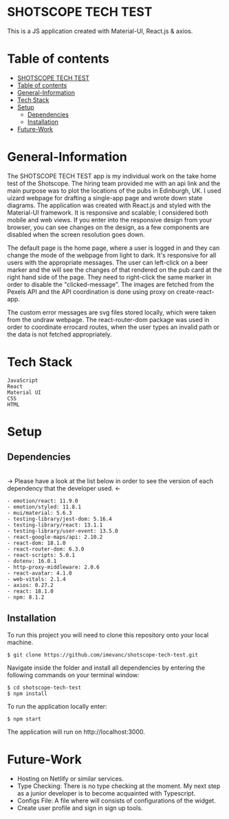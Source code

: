 # SHOTSCOPE TECH TEST

This is a JS application created with Material-UI, React.js & axios.

# Table of contents
- [SHOTSCOPE TECH TEST](#shotscope-tech-test)
- [Table of contents](#table-of-contents)
- [General-Information <a name="general-information"></a>](#general-information-)
- [Tech Stack <a name="tech-stack"></a>](#tech-stack-)
- [Setup <a name="setup"></a>](#setup-)
  - [Dependencies <a name="dependencies"></a>](#dependencies-)
  - [Installation <a name="Installation"></a>](#installation-)
- [Future-Work <a name="future-work"></a>](#future-work-)

# General-Information <a name="general-information"></a>

The SHOTSCOPE TECH TEST app is my individual work on the take home test of the Shotscope. The hiring team provided me with an api link and the main purpose was to plot the locations of the pubs in Edinburgh, UK. I used uizard webpage for drafting a single-app page and wrote down state diagrams. The application was created with React.js and styled with the Material-UI framework. It is responsive and scalable; I considered both mobile and web views. If you enter into the responsive design from your browser, you can see changes on the design, as a few components are disabled when the screen resolution goes down.

The default page is the home page, where a user is logged in and they can change the mode of the webpage from light to dark. It's responsive for all users with the appropriate messages. The user can left-click on a beer marker and the will see the changes of that rendered on the pub card at the right hand side of the page. They need to right-click the same marker in order to disable the "clicked-message". The images are fetched from the Pexels API and the API coordination is done using proxy on create-react-app. 

The custom error messages are svg files stored locally, which were taken from the undraw webpage. The react-router-dom package was used in order to coordinate errocard routes, when the user types an invalid path or the data is not fetched appropriately.

# Tech Stack <a name="tech-stack"></a>

```
JavaScript
React
Material UI
CSS
HTML
```

# Setup <a name="setup"></a>

## Dependencies <a name="dependencies"></a>

<br> -> Please have a look at the list below in order to see the version of each dependency that the developer used. <-

```
- emotion/react: 11.9.0
- emotion/styled: 11.8.1
- mui/material: 5.6.3
- testing-library/jest-dom: 5.16.4
- testing-library/react: 13.1.1
- testing-library/user-event: 13.5.0
- react-google-maps/api: 2.10.2
- react-dom: 18.1.0
- react-router-dom: 6.3.0
- react-scripts: 5.0.1
- dotenv: 16.0.1
- http-proxy-middleware: 2.0.6
- react-avatar: 4.1.0
- web-vitals: 2.1.4
- axios: 0.27.2
- react: 18.1.0
- npm: 8.1.2
```
## Installation <a name="Installation"></a>

To run this project you will need to clone this repository onto your local machine.

```
$ git clone https://github.com/imevanc/shotscope-tech-test.git
```

Navigate inside the folder and install all dependencies by entering the following commands on your terminal window:

```
$ cd shotscope-tech-test
$ npm install
```

To run the application locally enter:

```
$ npm start
```

The application will run on http://localhost:3000.

# Future-Work <a name="future-work"></a>

- Hosting on Netlify or similar services.
- Type Checking: There is no type checking at the moment. My next step as a junior developer is to become acquainted with Typescript.
- Configs File: A file where will consists of configurations of the widget.
- Create user profile and sign in sign up tools.